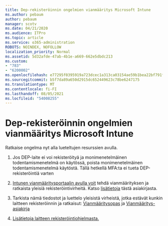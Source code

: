```yaml
---
title: Dep-rekisteröinnin ongelmien vianmääritys Microsoft Intune
ms.author: pebaum
author: pebaum
manager: scotv
ms.date: 04/21/2020
ms.audience: ITPro
ms.topic: article
ms.service: o365-administration
ROBOTS: NOINDEX, NOFOLLOW
localization_priority: Normal
ms.assetid: 5d32afde-47ab-4b1e-a669-662e5dbdc213
ms.custom:
- "783"
- "6200002"
ms.openlocfilehash: e77295f0395919a723dcec1a313ca03154ae59b1bea22bf791f3a0f923cab60d
ms.sourcegitcommit: b5f7da89a650d2915dc652449623c78be6247175
ms.translationtype: MT
ms.contentlocale: fi-FI
ms.lasthandoff: 08/05/2021
ms.locfileid: "54008255"
---
```

# <a name="troubleshoot-issues-with-dep-enrollment-in-microsoft-intune"></a>Dep-rekisteröinnin ongelmien vianmääritys Microsoft Intune

Ratkaise ongelma nyt alla lueteltujen resurssien avulla.
  
1. Jos DEP-laite ei voi rekisteröityä ja monimenetelmäinen todentamismenetelmä on käytössä, poista monimenetelmäinen todentamismenetelmä käytöstä. Tällä hetkellä MFA:ta ei tueta DEP-rekisteröintiä varten

2. [Intunen vianmääritysportaalin avulla voit](https://devicemanagement.microsoft.com/#blade/Microsoft_Intune_DeviceSettings/TroubleshootBlade) tehdä vianmäärityksen ja ratkaista yleisiä rekisteröintivirheitä. Katso [lisätietoja](https://docs.microsoft.com/intune/help-desk-operators) tästä asiakirjasta.

3. Tarkista nämä tiedostot ja luettelo yleisistä virheistä, jotka estävät kunkin laitteen rekisteröinnin ja ratkaisut: [Vianmääritysopas](https://support.microsoft.com/help/4039809/troubleshooting-ios-device-enrollment-in-intune) ja [Vianmääritys-asiakirja](https://docs.microsoft.com/troubleshoot/mem/intune/troubleshoot-device-enrollment-in-intune)

4. [Lisätietoja laitteen rekisteröintiohjelmasta.](https://docs.microsoft.com/intune/device-enrollment-program-enroll-ios)
